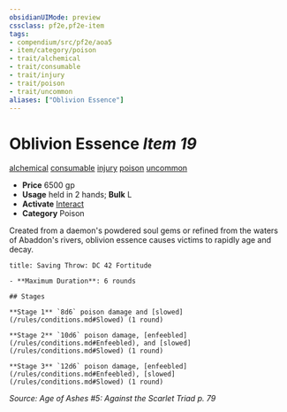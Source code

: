```yaml
---
obsidianUIMode: preview
cssclass: pf2e,pf2e-item
tags:
- compendium/src/pf2e/aoa5
- item/category/poison
- trait/alchemical
- trait/consumable
- trait/injury
- trait/poison
- trait/uncommon
aliases: ["Oblivion Essence"]
---
```

# Oblivion Essence *Item 19*  
[alchemical](/rules/traits/alchemical.md)  [consumable](/rules/traits/consumable.md)  [injury](/rules/traits/injury.md)  [poison](/rules/traits/poison.md)  [uncommon](/rules/traits/uncommon.md)  

- **Price** 6500 gp
- **Usage** held in 2 hands; **Bulk** L
- **Activate** [Interact](/rules/actions/interact.md)
- **Category** Poison

Created from a daemon's powdered soul gems or refined from the waters of Abaddon's rivers, oblivion essence causes victims to rapidly age and decay.

```ad-inline-affliction
title: Saving Throw: DC 42 Fortitude

- **Maximum Duration**: 6 rounds

## Stages

**Stage 1** `8d6` poison damage and [slowed](/rules/conditions.md#Slowed) (1 round)

**Stage 2** `10d6` poison damage, [enfeebled](/rules/conditions.md#Enfeebled), and [slowed](/rules/conditions.md#Slowed) (1 round)

**Stage 3** `12d6` poison damage, [enfeebled](/rules/conditions.md#Enfeebled), [slowed](/rules/conditions.md#Slowed) (1 round)
```

*Source: Age of Ashes #5: Against the Scarlet Triad p. 79*